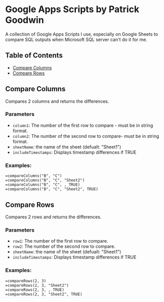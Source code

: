 # Google Apps Scripts by Patrick Goodwin
A collection of Google Apps Scripts I use, especially on Google Sheets to compare SQL outputs when Microsoft SQL server can't do it for me.

## Table of Contents
- [Compare Columns](#compare-columns)
- [Compare Rows](#compare-rows)

## Compare Columns
Compares 2 columns and returns the differences.

### Parameters
- `column1`: The number of the first row to compare - must be in string format.
- `column2`: The number of the second row to compare- must be in string format.
- `sheetName`: the name of the sheet (defualt: "Sheet1")
- `includeTimestamps`: Displays timestamp differences if TRUE

### Examples:
```
=compareColumns("B", "C")
=compareColumns("B", "C", "Sheet2")
=compareColumns("B", "C", , TRUE)
=compareColumns("B", "C", "Sheet2", TRUE)
```

## Compare Rows
Compares 2 rows and returns the differences.

### Parameters
- `row1`: The number of the first row to compare.
- `row2`: The number of the second row to compare.
- `sheetName`: the name of the sheet (defualt: "Sheet1")
- `includeTimestamps`: Displays timestamp differences if TRUE

### Examples:
```
=compareRows(2, 3)
=compareRows(2, 3, "Sheet2")
=compareRows(2, 3, , TRUE)
=compareRows(2, 3, "Sheet2", TRUE)
```
